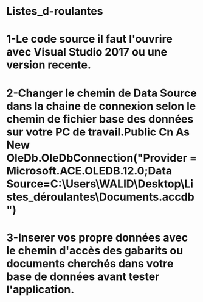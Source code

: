 # Listes_d-roulantes
# 1-Le code source il faut l'ouvrire avec Visual Studio 2017 ou une version recente.
# 2-Changer le chemin de Data Source dans la chaine de connexion selon le chemin de fichier base des données  sur votre PC de travail.Public Cn As New OleDb.OleDbConnection("Provider = Microsoft.ACE.OLEDB.12.0;Data Source=C:\Users\WALID\Desktop\Listes_déroulantes\Documents.accdb")
# 3-Inserer vos propre données avec le chemin d'accès des gabarits ou documents cherchés dans votre base de données avant tester l'application.
